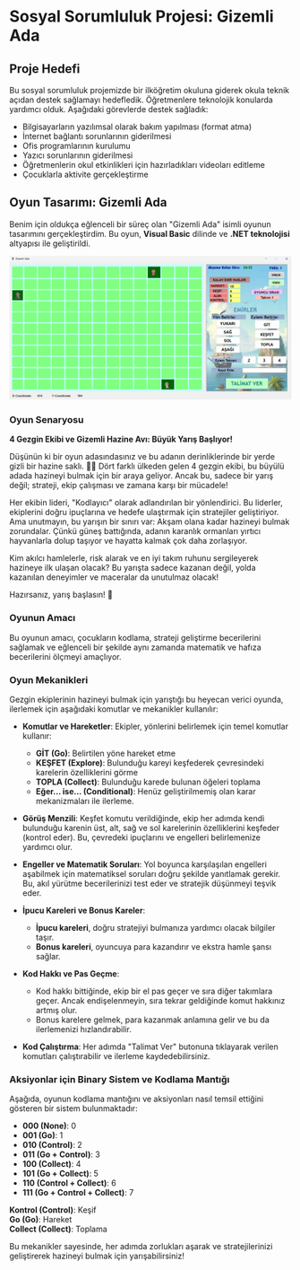 # Sosyal Sorumluluk Projesi: Gizemli Ada

## Proje Hedefi
Bu sosyal sorumluluk projemizde bir ilköğretim okuluna giderek okula teknik açıdan destek sağlamayı hedefledik. Öğretmenlere teknolojik konularda yardımcı olduk. Aşağıdaki görevlerde destek sağladık:
- Bilgisayarların yazılımsal olarak bakım yapılması (format atma)
- İnternet bağlantı sorunlarının giderilmesi
- Ofis programlarının kurulumu
- Yazıcı sorunlarının giderilmesi
- Öğretmenlerin okul etkinlikleri için hazırladıkları videoları editleme
- Çocuklarla aktivite gerçekleştirme

## Oyun Tasarımı: Gizemli Ada
Benim için oldukça eğlenceli bir süreç olan "Gizemli Ada" isimli oyunun tasarımını gerçekleştirdim. Bu oyun, **Visual Basic** dilinde ve **.NET teknolojisi** altyapısı ile geliştirildi. 

![](gizemliAdaSS.png)

### Oyun Senaryosu
**4 Gezgin Ekibi ve Gizemli Hazine Avı: Büyük Yarış Başlıyor!**

Düşünün ki bir oyun adasındasınız ve bu adanın derinliklerinde bir yerde gizli bir hazine saklı. 🌴💎 Dört farklı ülkeden gelen 4 gezgin ekibi, bu büyülü adada hazineyi bulmak için bir araya geliyor. Ancak bu, sadece bir yarış değil; strateji, ekip çalışması ve zamana karşı bir mücadele!

Her ekibin lideri, "Kodlayıcı" olarak adlandırılan bir yönlendirici. Bu liderler, ekiplerini doğru ipuçlarına ve hedefe ulaştırmak için stratejiler geliştiriyor. Ama unutmayın, bu yarışın bir sınırı var: Akşam olana kadar hazineyi bulmak zorundalar. Çünkü güneş battığında, adanın karanlık ormanları yırtıcı hayvanlarla dolup taşıyor ve hayatta kalmak çok daha zorlaşıyor.

Kim akılcı hamlelerle, risk alarak ve en iyi takım ruhunu sergileyerek hazineye ilk ulaşan olacak? Bu yarışta sadece kazanan değil, yolda kazanılan deneyimler ve maceralar da unutulmaz olacak! 

Hazırsanız, yarış başlasın! 🚀

### Oyunun Amacı
Bu oyunun amacı, çocukların kodlama, strateji geliştirme becerilerini sağlamak ve eğlenceli bir şekilde aynı zamanda matematik ve hafıza becerilerini ölçmeyi amaçlıyor.

### Oyun Mekanikleri
Gezgin ekiplerinin hazineyi bulmak için yarıştığı bu heyecan verici oyunda, ilerlemek için aşağıdaki komutlar ve mekanikler kullanılır:

- **Komutlar ve Hareketler**: Ekipler, yönlerini belirlemek için temel komutlar kullanır:
  - **GİT (Go)**: Belirtilen yöne hareket etme
  - **KEŞFET (Explore)**: Bulunduğu kareyi keşfederek çevresindeki karelerin özelliklerini görme
  - **TOPLA (Collect)**: Bulunduğu karede bulunan öğeleri toplama
  - **Eğer... ise... (Conditional)**: Henüz geliştirilmemiş olan karar mekanizmaları ile ilerleme.

- **Görüş Menzili**: Keşfet komutu verildiğinde, ekip her adımda kendi bulunduğu karenin üst, alt, sağ ve sol karelerinin özelliklerini keşfeder (kontrol eder). Bu, çevredeki ipuçlarını ve engelleri belirlemenize yardımcı olur.

- **Engeller ve Matematik Soruları**: Yol boyunca karşılaşılan engelleri aşabilmek için matematiksel soruları doğru şekilde yanıtlamak gerekir. Bu, akıl yürütme becerilerinizi test eder ve stratejik düşünmeyi teşvik eder.

- **İpucu Kareleri ve Bonus Kareler**:
  - **İpucu kareleri**, doğru stratejiyi bulmanıza yardımcı olacak bilgiler taşır.
  - **Bonus kareleri**, oyuncuya para kazandırır ve ekstra hamle şansı sağlar.

- **Kod Hakkı ve Pas Geçme**:
  - Kod hakkı bittiğinde, ekip bir el pas geçer ve sıra diğer takımlara geçer. Ancak endişelenmeyin, sıra tekrar geldiğinde komut hakkınız artmış olur.
  - Bonus karelere gelmek, para kazanmak anlamına gelir ve bu da ilerlemenizi hızlandırabilir.

- **Kod Çalıştırma**: Her adımda "Talimat Ver" butonuna tıklayarak verilen komutları çalıştırabilir ve ilerleme kaydedebilirsiniz.

### Aksiyonlar için Binary Sistem ve Kodlama Mantığı
Aşağıda, oyunun kodlama mantığını ve aksiyonları nasıl temsil ettiğini gösteren bir sistem bulunmaktadır:
- **000 (None)**: 0
- **001 (Go)**: 1
- **010 (Control)**: 2
- **011 (Go + Control)**: 3
- **100 (Collect)**: 4
- **101 (Go + Collect)**: 5
- **110 (Control + Collect)**: 6
- **111 (Go + Control + Collect)**: 7

**Kontrol (Control)**: Keşif  
**Go (Go)**: Hareket  
**Collect (Collect)**: Toplama

Bu mekanikler sayesinde, her adımda zorlukları aşarak ve stratejilerinizi geliştirerek hazineyi bulmak için yarışabilirsiniz!
